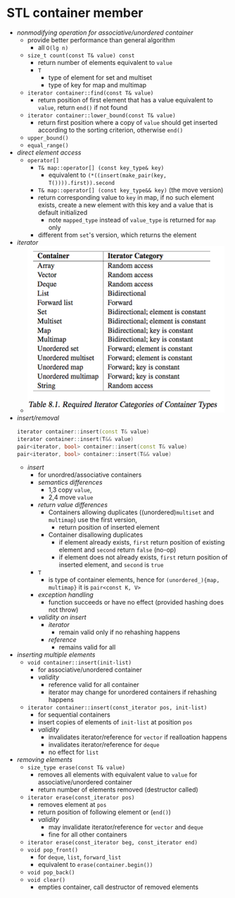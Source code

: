 

# STL container member 

+ _nonmodifying operation for associative/unordered container_
    + provide better performance than general algorithm
        + all `O(lg n)`
    + `size_t count(const T& value) const`
        + return number of elements equivalent to `value`
        + `T`
            + type of element for set and multiset
            + type of key for map and multimap
    + `iterator container::find(const T& value)`
        + return position of first element that has a value equivalent to `value`, return `end()` if not found
    + `iterator container::lower_bound(const T& value)`
        + return first position where a copy of `value` should get inserted according to the sorting criterion, otherwise `end()`
    + `upper_bound()`
    + `equal_range()`
+ _direct element access_
    + `operator[]`
        + `T& map::operator[] (const key_type& key)`
            + equivalent to `(*((insert(make_pair(key, T()))).first)).second`
        + `T& map::operator[] (const key_type&& key)` (the move version)
        + return corresponding value to `key` in map, if no such element exists, create a new element with this key and a value that is default initialized 
            + note `mapped_type` instead of `value_type` is returned for `map` only
        + different from `set`'s version, which returns the element
+ _iterator_
    + ![](2017-07-24-00-49-46.png)
+ _insert/removal_
    ```cpp 
    iterator container::insert(const T& value)
    iterator container::insert(T&& value)
    pair<iterator, bool> container::insert(const T& value)
    pair<iterator, bool> container::insert(T&& value)
    ```
    + _insert_
        + for unordred/associative containers
        + _semantics differences_
            + 1,3 copy `value`, 
            + 2,4 move `value`
        + _return value differences_
            + Containers allowing duplicates ((unordered)`multiset` and `multimap`) use the first version, 
                + return position of inserted element 
            + Container disallowing duplicates 
                + if element already exists, `first` return position of existing element and `second` return `false` (no-op)
                + if element does not already exists, `first` return position of inserted element, and `second` is `true`
        + `T` 
            + is type of container elements, hence for `(unordered_){map, multimap}` it is `pair<const K, V>`
        + _exception handling_
            + function succeeds or have no effect (provided hashing does not throw)
        + _validity on insert_
            + _iterator_
                + remain valid only if no rehashing happens 
            + _reference_ 
                + remains valid for all 
+ _inserting multiple elements_ 
    + `void container::insert(init-list)`
        + for associative/unordered container 
        + _validity_ 
            + reference valid for all container 
            + iterator may change for unordered containers if rehashing happens
    + `iterator container::insert(const_iterator pos, init-list)`
        + for sequential containers
        + insert copies of elements of `init-list` at position `pos`
        + _validity_ 
            + invalidates iterator/reference for `vector` if realloation happens
            + invalidates iterator/reference for `deque`
            + no effect for `list`
+ _removing elements_ 
    + `size_type erase(const T& value)`
        + removes all elements with equivalent value to `value` for associative/unordered container
        + return number of elements removed (destructor called)
    + `iterator erase(const_iterator pos)`
        + removes element at `pos` 
        + return position of following element or (`end()`)
        + _validity_
            + may invalidate iterator/reference for `vector` and `deque` 
            + fine for all other containers 
    + `iterator erase(const_iterator beg, const_iterator end)`
    + `void pop_front()`
        + for `deque`, `list`, `forward_list`
        + equivalent to `erase(container.begin())`
    + `void pop_back()`
    + `void clear()`
        + empties container, call destructor of removed elements 
